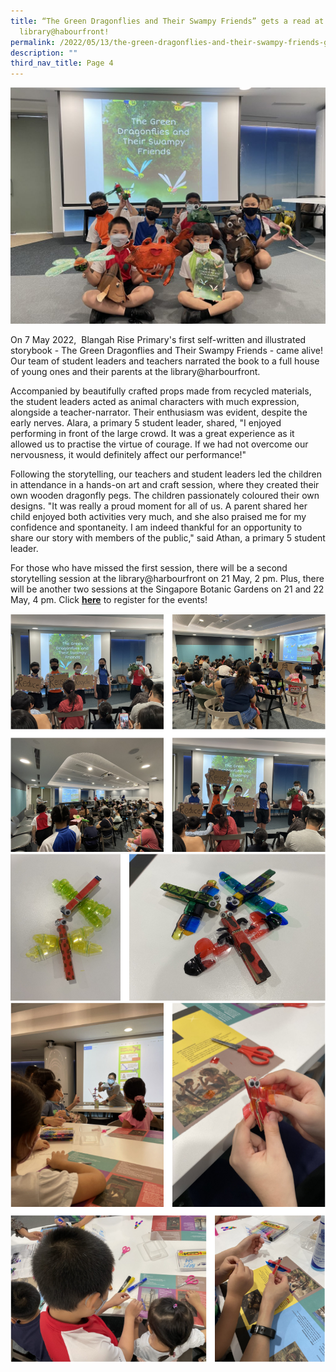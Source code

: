 ```yaml
---
title: “The Green Dragonflies and Their Swampy Friends” gets a read at
  library@habourfront!
permalink: /2022/05/13/the-green-dragonflies-and-their-swampy-friends-gets-a-read-at-libraryhabourfront/
description: ""
third_nav_title: Page 4
---
```


<img src="/images/IMG_6928-1024x768.jpg">
<p>On 7 May 2022,&nbsp; Blangah Rise Primary's first self-written and illustrated storybook - The Green Dragonflies and Their Swampy Friends - came alive! Our team of student leaders and teachers narrated the book to a full house of young ones and their parents at the library@harbourfront.</p>
<p>Accompanied by beautifully crafted props made from recycled materials, the student leaders acted as animal characters with much expression, alongside a teacher-narrator. Their enthusiasm was evident, despite the early nerves. Alara, a primary 5 student leader, shared, "I enjoyed performing in front of the large crowd. It was a great experience as it allowed us to practise the virtue of courage. If we had not overcome our nervousness, it would definitely affect our performance!"</p>
<p>Following the storytelling, our teachers and student leaders led the children in attendance in a hands-on art and craft session, where they created their own wooden dragonfly pegs. The children passionately coloured their own designs. "It was really a proud moment for all of us. A parent shared her child enjoyed both activities very much, and she also praised me for my confidence and spontaneity. I am indeed thankful for an opportunity to share our story with members of the public," said Athan, a primary 5 student leader.</p>
<p>For those who have missed the first session, there will be a second storytelling session at the library@harbourfront on 21 May, 2 pm. Plus, there will be another two sessions at the Singapore Botanic Gardens on 21 and 22 May, 4 pm. Click&nbsp;<a href="/2022/05/10/join-us-at-our-storytelling-sessions-the-green-dragonflies-and-their-swampy-friends/"><strong>here</strong></a>&nbsp;to register for the events!</p>
<img src="/images/harbourfront1.png">
<img src="/images/harbourfront2.png">
<img src="/images/harbourfront3.png">
